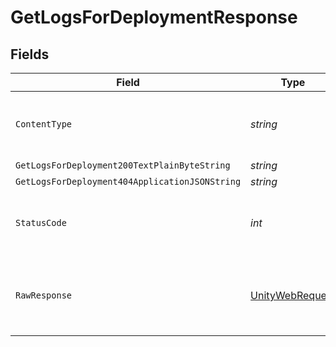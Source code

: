 # GetLogsForDeploymentResponse


## Fields

| Field                                                                                                            | Type                                                                                                             | Required                                                                                                         | Description                                                                                                      |
| ---------------------------------------------------------------------------------------------------------------- | ---------------------------------------------------------------------------------------------------------------- | ---------------------------------------------------------------------------------------------------------------- | ---------------------------------------------------------------------------------------------------------------- |
| `ContentType`                                                                                                    | *string*                                                                                                         | :heavy_check_mark:                                                                                               | HTTP response content type for this operation                                                                    |
| `GetLogsForDeployment200TextPlainByteString`                                                                     | *string*                                                                                                         | :heavy_minus_sign:                                                                                               | Ok                                                                                                               |
| `GetLogsForDeployment404ApplicationJSONString`                                                                   | *string*                                                                                                         | :heavy_minus_sign:                                                                                               | N/A                                                                                                              |
| `StatusCode`                                                                                                     | *int*                                                                                                            | :heavy_check_mark:                                                                                               | HTTP response status code for this operation                                                                     |
| `RawResponse`                                                                                                    | [UnityWebRequest](https://docs.unity3d.com/2021.3/Documentation/ScriptReference/Networking.UnityWebRequest.html) | :heavy_minus_sign:                                                                                               | Raw HTTP response; suitable for custom response parsing                                                          |